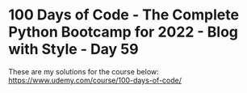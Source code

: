 # 100 Days of Code - The Complete Python Bootcamp for 2022 - Blog with Style - Day 59

These are my solutions for the course below:<br>
https://www.udemy.com/course/100-days-of-code/<br>